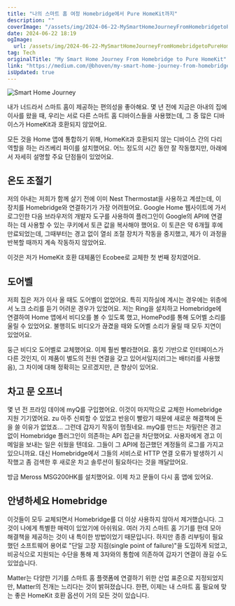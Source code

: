 ```yaml
---
title: "나의 스마트 홈 여정 Homebridge에서 Pure HomeKit까지"
description: ""
coverImage: "/assets/img/2024-06-22-MySmartHomeJourneyFromHomebridgetoPureHomeKit_0.png"
date: 2024-06-22 18:19
ogImage: 
  url: /assets/img/2024-06-22-MySmartHomeJourneyFromHomebridgetoPureHomeKit_0.png
tag: Tech
originalTitle: "My Smart Home Journey From Homebridge to Pure HomeKit"
link: "https://medium.com/@bhoven/my-smart-home-journey-from-homebridge-to-pure-homekit-ba7c84e7f6b8"
isUpdated: true
---
```







![Smart Home Journey](/assets/img/2024-06-22-MySmartHomeJourneyFromHomebridgetoPureHomeKit_0.png)

내가 너드라서 스마트 홈이 제공하는 편의성을 좋아해요. 몇 년 전에 지금은 아내의 집에 이사를 왔을 때, 우리는 서로 다른 스마트 홈 디바이스들을 사용했는데, 그 중 많은 디바이스가 HomeKit과 호환되지 않았어요.

모든 것을 Home 앱에 통합하기 위해, HomeKit과 호환되지 않는 디바이스 간의 다리 역할을 하는 라즈베리 파이를 설치했어요. 어느 정도의 시간 동안 잘 작동했지만, 아래에서 자세히 설명할 주요 단점들이 있었어요.

## 온도 조절기


<div class="content-ad"></div>

저의 아내는 저희가 함께 살기 전에 이미 Nest Thermostat을 사용하고 계셨는데, 이 장치를 Homebridge와 연결하기가 가장 어려웠어요. Google Home 웹사이트에 가서 로그인한 다음 브라우저의 개발자 도구를 사용하여 플러그인이 Google의 API에 연결하는 데 사용할 수 있는 쿠키에서 토큰 값을 복사해야 했어요. 이 토큰은 약 6개월 후에 만료되었는데, 그때부터는 경고 없이 열쇠 조절 장치가 작동을 중지했고, 제가 이 과정을 반복할 때까지 계속 작동하지 않았어요.

이것은 저가 HomeKit 호환 대체품인 Ecobee로 교체한 첫 번째 장치였어요.

## 도어벨

저희 집은 저가 이사 올 때도 도어벨이 없었어요. 특히 지하실에 계시는 경우에는 위층에서 노크 소리를 듣기 어려운 경우가 있었어요. 저는 Ring을 설치하고 Homebridge에 연결하여 Home 앱에서 비디오를 볼 수 있도록 했고, HomePod를 통해 도어벨 소리를 울릴 수 있었어요. 불행히도 비디오가 끊겼을 때와 도어벨 소리가 울릴 때 모두 지연이 있었어요.

<div class="content-ad"></div>

둥근 비디오 도어벨로 교체했어요. 이제 훨씬 빨라졌어요. 홈킷 기반으로 인터페이스가 다른 것인지, 이 제품이 별도의 전원 연결을 갖고 있어서일지(리그는 배터리를 사용했음), 그 차이에 대해 정확히는 모르겠지만, 큰 향상이 있어요.

## 차고 문 오프너

몇 년 전 프라임 데이에 myQ를 구입했어요. 이것이 마지막으로 교체한 Homebridge 지원 기기였어요. zu 아주 신뢰할 수 있었고 반응이 빨랐기 때문에 새로운 해결책에 돈을 쓸 이유가 없었죠... 그런데 갑자기 작동이 멈췄네요. myQ를 만드는 차밀런은 경고 없이 Homebridge 플러그인이 의존하는 API 접근을 차단했어요. 사용자에게 경고 이메일을 보내는 일은 쉬웠을 텐데요. 그들이 그 API에 접근했던 계정들의 로그를 가지고 있으니까요. 대신 Homebridge에서 그들의 서비스로 HTTP 연결 오류가 발생하기 시작했고 좀 검색한 후 새로운 차고 솔루션이 필요하다는 것을 깨달았어요.

방금 Meross MSG200HK를 설치했어요. 이제 차고 문들이 다시 홈 앱에 있어요.

<div class="content-ad"></div>

## 안녕하세요 Homebridge

이것들이 모두 교체되면서 Homebridge를 더 이상 사용하지 않아서 제거했습니다. 그것이 나에게 특별한 매력이 있었기에 아쉬워요. 여러 가지 스마트 홈 기기를 한데 모아 해결책을 제공하는 것이 내 특이한 방법이었기 때문입니다. 하지만 종종 리부팅이 필요했던 소프트웨어 용어로 "단일 고장 지점(single point of failure)"을 도입하게 되었고, 비공식으로 지원되는 수단을 통해 제 3자와의 통합에 의존하여 갑자기 연결이 끊길 수도 있었습니다.

Matter는 다양한 기기를 스마트 홈 플랫폼에 연결하기 위한 산업 표준으로 지정되었지만, Matter의 전개는 느리다는 것이 밝혀졌습니다. 한편, 이제는 내 스마트 홈 필요에 맞는 좋은 HomeKit 호환 옵션이 거의 모든 것이 있습니다.